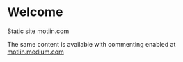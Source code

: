 # Welcome

Static site motlin.com

The same content is available with commenting enabled at [motlin.medium.com](https://motlin.medium.com/)
